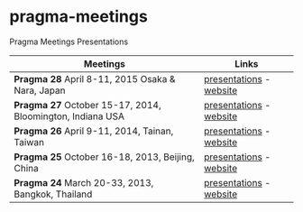 pragma-meetings
===============

Pragma Meetings Presentations

Meetings                                         |   Links 
-------------------------------------------------|---------
**Pragma 28** April 8-11, 2015 Osaka & Nara, Japan | [presentations][9] - [website][10]
**Pragma 27** October 15-17, 2014, Bloomington, Indiana USA | [presentations][7] - [website][8]
**Pragma 26** April 9-11, 2014, Tainan, Taiwan   | [presentations][1] - [website][2]
**Pragma 25** October 16-18, 2013, Beijing, China | [presentations][3] - [website][4]
**Pragma 24** March 20-33, 2013, Bangkok, Thailand | [presentations][5] - [website][6]

[1]: pragma26/readme.md 
[2]: http://pragma26.pragma-grid.net/dct/page/1
[3]: pragma25/readme.md 
[4]: http://pragma25.pragma-grid.net/dct/page/1
[5]: pragma24/readme.md 
[6]: http://pragma24.pragma-grid.net/dct/page/1
[7]: pragma27/readme.md 
[8]: http://pragma27.pragma-grid.net/dct/page/1
[9]: pragma28/readme.md
[10]: http://pragma28.pragma-grid.net/dct/page/1
